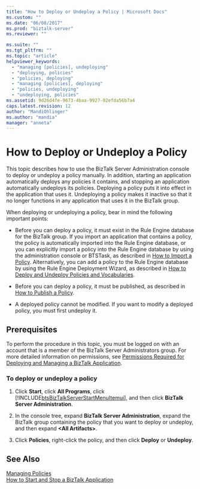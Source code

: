 ```yaml
---
title: "How to Deploy or Undeploy a Policy | Microsoft Docs"
ms.custom: ""
ms.date: "06/08/2017"
ms.prod: "biztalk-server"
ms.reviewer: ""

ms.suite: ""
ms.tgt_pltfrm: ""
ms.topic: "article"
helpviewer_keywords: 
  - "managing [policies], undeploying"
  - "deploying, policies"
  - "policies, deploying"
  - "managing [policies], deploying"
  - "policies, undeploying"
  - "undeploying, policies"
ms.assetid: 9d26d4fe-9673-4baa-9927-02efda56b7a4
caps.latest.revision: 12
author: "MandiOhlinger"
ms.author: "mandia"
manager: "anneta"
---
```

# How to Deploy or Undeploy a Policy
This topic describes how to use the BizTalk Server Administration console to deploy or undeploy a policy manually. In addition, starting an application automatically deploys any policies it contains, and stopping an application automatically undeploys its policies. Deploying a policy puts it into effect in the application that uses it. Undeploying a policy makes it inactive so that it no longer functions in any application that uses it in the BizTalk group.  
  
 When deploying or undeploying a policy, bear in mind the following important points:  
  
-   Before you can deploy a policy, it must exist in the Rule Engine database for the BizTalk group. If you import an application that contains a policy, the policy is automatically imported into the Rule Engine database, or you can explicitly import a policy into the Rule Engine database by using the administration console or BTSTask, as described in [How to Import a Policy](../core/how-to-import-a-policy.md). Alternatively, you can add a policy to the Rule Engine database by using the Rule Engine Deployment Wizard, as described in [How to Deploy and Undeploy Policies and Vocabularies](../core/how-to-deploy-and-undeploy-policies-and-vocabularies.md).  
  
-   Before you can deploy a policy, it must be published, as described in [How to Publish a Policy](../core/how-to-publish-a-policy.md).  
  
-   A deployed policy cannot be modified. If you want to modify a deployed policy, you must first undeploy it.  
  
## Prerequisites  
 To perform the procedure in this topic, you must be logged on with an account that is a member of the BizTalk Server Administrators group. For more detailed information on permissions, see [Permissions Required for Deploying and Managing a BizTalk Application](../core/permissions-required-for-deploying-and-managing-a-biztalk-application.md).  
  
### To deploy or undeploy a policy  
  
1. Click **Start**, click **All Programs**, click [!INCLUDE[btsBizTalkServerStartMenuItemui](../includes/btsbiztalkserverstartmenuitemui-md.md)], and then click **BizTalk Server Administration**.  
  
2. In the console tree, expand **BizTalk Server Administration**, expand the BizTalk group containing the policy that you want to deploy or undeploy, and then expand **\<All Artifacts\>**.  
  
3. Click **Policies**, right-click the policy, and then click **Deploy** or **Undeploy**.  
  
## See Also  
 [Managing Policies](../core/managing-policies.md)   
 [How to Start and Stop a BizTalk Application](../core/how-to-start-and-stop-a-biztalk-application.md)